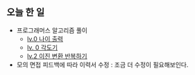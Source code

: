 ## 오늘 한 일
- 프로그래머스 알고리즘 풀이
    - [lv.0 나이 출력](https://github.com/makepin2r/TIL/blob/main/Algorithm/js/programmers_120820.md)
    - [lv. 0 각도기](https://github.com/makepin2r/TIL/blob/main/Algorithm/js/programmers_120829.md)
    - [lv.2 이진 변환 반복하기](https://github.com/makepin2r/TIL/blob/main/Algorithm/js/programmers_70129.md)
- 모의 면접 피드백에 따라 이력서 수정 : 조금 더 수정이 필요해보인다.
